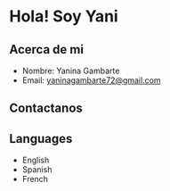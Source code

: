 # Hola! Soy Yani 

## Acerca de mi
- Nombre: Yanina Gambarte
 - Email: yaninagambarte72@gmail.com


## Contactanos

## Languages

- English
- Spanish
- French
